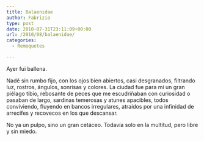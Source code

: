 ```yaml
---
title: Balaenidae
author: Fabrizio
type: post
date: 2010-07-31T23:11:09+00:00
url: /2010/08/balaenidae/
categories:
  - Remoquetes

---
```

Ayer fui ballena.

Nadé sin rumbo fijo, con los ojos bien abiertos, casi desgranados, filtrando luz, rostros, ángulos, sonrisas y colores. La ciudad fue para mí un gran piélago tibio, rebosante de peces que me escudriñaban con curiosidad o pasaban de largo, sardinas temerosas y atunes apacibles, todos conviviendo, fluyendo en bancos irregulares, atraídos por una infinidad de arrecifes y recovecos en los que descansar.

No ya un pulpo, sino un gran cetáceo. Todavía solo en la multitud, pero libre y sin miedo.